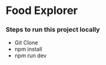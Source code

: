 
# Food Explorer

### Steps to run this project locally

- Git Clone
- npm install
- npm run dev



